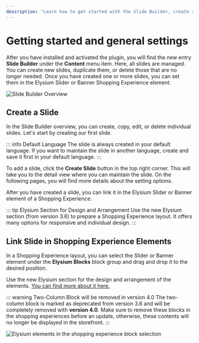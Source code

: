 ```yaml
---
description: "Learn how to get started with the Slide Builder, create slides, and link them in Elysium Slider or Banner Shopping Experience elements."
---
```


# Getting started and general settings

After you have installed and activated the plugin, you will find the new entry **Slide Builder** under the **Content** menu item. Here, all slides are managed. You can create new slides, duplicate them, or delete those that are no longer needed. Once you have created one or more slides, you can set them in the Elysium Slider or Banner Shopping Experience element.

<Grid>
    <Column :cols="{xs: 12, '6xl': 10}" :col-start="{'6xl': 2}">
        <Image src="slide-builder/de-admin-slide-builder-overview.png" alt="Slide Builder Overview"
        :sizes="{xs: 200, lg: 600, '6xl': 800}" :lazy="false" />
    </Column>
</Grid>

## Create a Slide

In the Slide Builder overview, you can create, copy, edit, or delete individual slides. Let's start by creating our first slide.

::: info Default Language
The slide is always created in your default language. If you want to maintain the slide in another language, create and save it first in your default language.
:::

To add a slide, click the **Create Slide** button in the top right corner. This will take you to the detail view where you can maintain the slide. On the following pages, you will find more details about the setting options.

After you have created a slide, you can link it in the Elysium Slider or Banner element of a Shopping Experience.

::: tip Elysium Section for Design and Arrangement
Use the new Elysium section (from version 3.6) to prepare a Shopping Experience layout. It offers many options for responsive and individual design.
:::

<!-- ::: info Slide Examples
[On our example pages](#todo-url), we have provided collections to show you what is possible with the Slide Builder.
::: -->

## Link Slide in Shopping Experience Elements

In a Shopping Experience layout, you can select the Slider or Banner element under the **Elysium Blocks** block group and drag and drop it to the desired position.

Use the new Elysium section for the design and arrangement of the elements. [You can find more about it here.](/manual/sections/placing-blocks)

::: warning Two-Column Block will be removed in version 4.0
The two-column block is marked as deprecated from version 3.6 and will be completely removed with **version 4.0**. Make sure to remove these blocks in the shopping experiences before an update, otherwise, these contents will no longer be displayed in the storefront.
:::

<Grid>
    <Column :cols="{xs: 12, '6xl': 10}" :col-start="{'6xl': 2}">
        <Image src="section/de-admin-cms-block-selection.png" alt="Elysium elements in the shopping experience block selection"
        :sizes="{xs: 200, lg: 600, '6xl': 800}" :lazy="false" />
    </Column>
</Grid>

